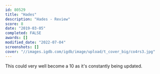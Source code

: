 ```yaml
---
id: 80529
title: "Hades"
description: "Hades - Review"
score: 8
date: "2019-03-05"
completed: FALSE
awards: []
modified_date: "2022-07-04"
screenshots: []
cover: "//images.igdb.com/igdb/image/upload/t_cover_big/co4rs3.jpg"
---
```

This could very well become a 10 as it's constantly being updated.
